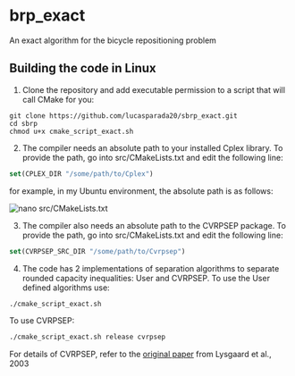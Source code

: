 # brp_exact
An exact algorithm for the bicycle repositioning problem

## Building the code in Linux

1. Clone the repository and add executable permission to a script that will call CMake for you:

```shell
git clone https://github.com/lucasparada20/sbrp_exact.git
cd sbrp
chmod u+x cmake_script_exact.sh
```
2. The compiler needs an absolute path to your installed Cplex library. To provide the path, go into src/CMakeLists.txt and edit the following line:

```cmake
set(CPLEX_DIR "/some/path/to/Cplex")
```

for example, in my Ubuntu environment, the absolute path is as follows:

![nano src/CMakeLists.txt](https://github.com/lucasparada20/sbrp_exact/blob/main/images/image.png)

3. The compiler also needs an absolute path to the CVRPSEP package. To provide the path, go into src/CMakeLists.txt and edit the following line:

```cmake
set(CVRPSEP_SRC_DIR "/some/path/to/Cvrpsep")
```

4. The code has 2 implementations of separation algorithms to separate rounded capacity inequalities: User and CVRPSEP. To use the User defined algorithms use:

```bash
./cmake_script_exact.sh
```

To use CVRPSEP:

```bash
./cmake_script_exact.sh release cvrpsep
```

For details of CVRPSEP, refer to the [original paper](https://link.springer.com/article/10.1007/s10107-003-0481-8) from Lysgaard et al., 2003

